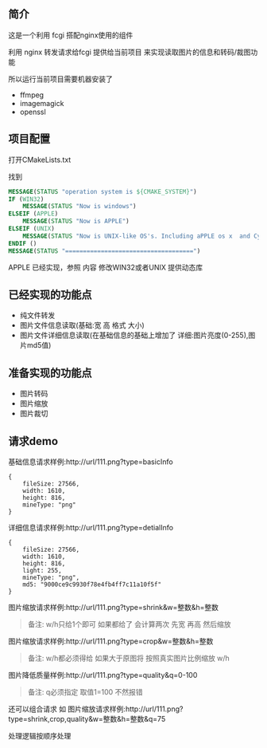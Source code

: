 ## 简介
这是一个利用 fcgi 搭配nginx使用的组件

利用 nginx 转发请求给fcgi 提供给当前项目 来实现读取图片的信息和转码/裁图功能

所以运行当前项目需要机器安装了

- ffmpeg
- imagemagick
- openssl

## 项目配置
打开CMakeLists.txt

找到
```cmake
MESSAGE(STATUS "operation system is ${CMAKE_SYSTEM}")
IF (WIN32)
    MESSAGE(STATUS "Now is windows")
ELSEIF (APPLE)
    MESSAGE(STATUS "Now is APPLE")
ELSEIF (UNIX)
    MESSAGE(STATUS "Now is UNIX-like OS's. Including aPPLE os x  and CygWin")
ENDIF ()
MESSAGE(STATUS "====================================")
```

APPLE 已经实现，参照 内容 修改WIN32或者UNIX 提供动态库

## 已经实现的功能点

- 纯文件转发
- 图片文件信息读取(基础:宽 高 格式 大小)
- 图片文件详细信息读取(在基础信息的基础上增加了 详细:图片亮度(0-255),图片md5值)

## 准备实现的功能点
- 图片转码
- 图片缩放
- 图片裁切

## 请求demo

基础信息请求样例:http://url/111.png?type=basicInfo
```json5
{
    fileSize: 27566,
    width: 1610,
    height: 816,
    mineType: "png"
}
```

详细信息请求样例:http://url/111.png?type=detialInfo
```json5
{
    fileSize: 27566,
    width: 1610,
    height: 816,
    light: 255,
    mineType: "png",
    md5: "9000ce9c9930f78e4fb4ff7c11a10f5f"
}
```

图片缩放请求样例:http://url/111.png?type=shrink&w=整数&h=整数
> 备注: w/h只给1个即可 如果都给了 会计算两次 先宽 再高 然后缩放

图片缩放请求样例:http://url/111.png?type=crop&w=整数&h=整数
> 备注: w/h都必须得给 如果大于原图将 按照真实图片比例缩放 w/h

图片降低质量样例:http://url/111.png?type=quality&q=0-100
> 备注: q必须指定 取值1=100 不然报错

还可以组合请求 如
图片缩放请求样例:http://url/111.png?type=shrink,crop,quality&w=整数&h=整数&q=75

处理逻辑按顺序处理


